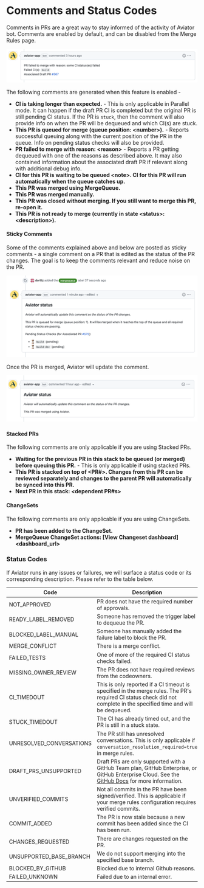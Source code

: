 # Comments and Status Codes

Comments in PRs are a great way to stay informed of the activity of Aviator bot. Comments are enabled by default, and can be disabled from the Merge Rules page.&#x20;

![Aviator bot will post comments with information about failed builds.](<../.gitbook/assets/Screen Shot 2022-05-23 at 5.33.50 PM.png>)

The following comments are generated when this feature is enabled -

* **CI is taking longer than expected.** - This is only applicable in Parallel mode. It can happen if the draft PR CI is completed but the original PR is still pending CI status. If the PR is `stuck`, then the comment will also provide info on when the PR will be dequeued and which CI(s) are stuck.
* **This PR is queued for merge (queue position: \<number>).** - Reports successful queuing along with the current position of the PR in the queue. Info on pending status checks will also be provided.
* **PR failed to merge with reason: \<reason>** - Reports a PR getting dequeued with one of the reasons as described above. It may also contained information about the associated draft PR if relevant along with additional debug info.
* **CI for this PR is waiting to be queued \<note>. CI for this PR will run automatically when the queue catches up.**
* **This PR was merged using MergeQueue.**
* **This PR was merged manually.**
* **This PR was closed without merging. If you still want to merge this PR, re-open it.**
* **This PR is not ready to merge (currently in state \<status>: \<description>).**

#### Sticky Comments

Some of the comments explained above and below are posted as sticky comments - a single comment on a PR that is edited as the status of the PR changes. The goal is to keep the comments relevant and reduce noise on the PR.

![The sticky comment posted when the trigger label is added.](<../.gitbook/assets/Screen Shot 2022-05-23 at 5.37.18 PM.png>)

Once the PR is merged, Aviator will update the comment.

![Updated sticky comment when the PR is merged.](<../.gitbook/assets/Screen Shot 2022-05-23 at 5.32.41 PM.png>)

#### Stacked PRs

The following comments are only applicable if you are using Stacked PRs.

* **Waiting for the previous PR in this stack to be queued (or merged) before queuing this PR.** - This is only applicable if using stacked PRs.
* **This PR is stacked on top of \<PR#>. Changes from this PR can be reviewed separately and changes to the parent PR will automatically be synced into this PR.**
* **Next PR in this stack: \<dependent PR#s>**

#### ChangeSets

The following comments are only applicable if you are using ChangeSets.

* **PR has been added to the ChangeSet.**
* **MergeQueue ChangeSet actions: \[View Changeset dashboard]\<dashboard\_url>**

### Status Codes

If Aviator runs in any issues or failures, we will surface a status code or its corresponding description. Please refer to the table below.

| Code                      | Description                                                                                                                                                                                                                                                                                                           |
| ------------------------- | --------------------------------------------------------------------------------------------------------------------------------------------------------------------------------------------------------------------------------------------------------------------------------------------------------------------- |
| NOT\_APPROVED             | PR does not have the required number of approvals.                                                                                                                                                                                                                                                                    |
| READY\_LABEL\_REMOVED     | Someone has removed the trigger label to dequeue the PR.                                                                                                                                                                                                                                                              |
| BLOCKED\_LABEL\_MANUAL    | Someone has manually added the failure label to block the PR.                                                                                                                                                                                                                                                         |
| MERGE\_CONFLICT           | There is a merge conflict.                                                                                                                                                                                                                                                                                            |
| FAILED\_TESTS             | One of more of the required CI status checks failed.                                                                                                                                                                                                                                                                  |
| MISSING\_OWNER\_REVIEW    | The PR does not have required reviews from the codeowners.                                                                                                                                                                                                                                                            |
| CI\_TIMEDOUT              | This is only reported if a CI timeout is specified in the merge rules. The PR's required CI status check did not complete in the specified time and will be dequeued.                                                                                                                                                 |
| STUCK\_TIMEDOUT           | The CI has already timed out, and the PR is still in a stuck state.                                                                                                                                                                                                                                                   |
| UNRESOLVED\_CONVERSATIONS | The PR still has unresolved conversations. This is only applicable if `conversation_resolution_required=true` in merge rules.                                                                                                                                                                                         |
| DRAFT\_PRS\_UNSUPPORTED   | Draft PRs are only supported with a GitHub Team plan, GitHub Enterprise, or GitHub Enterprise Cloud. See the [GitHub Docs](https://docs.github.com/en/pull-requests/collaborating-with-pull-requests/proposing-changes-to-your-work-with-pull-requests/about-pull-requests#draft-pull-requests) for more information. |
| UNVERIFIED\_COMMITS       | Not all commits in the PR have been signed/verified. This is applicable if your merge rules configuration requires verified commits.                                                                                                                                                                                  |
| COMMIT\_ADDED             | The PR is now stale because a new commit has been added since the CI has been run.                                                                                                                                                                                                                                    |
| CHANGES\_REQUESTED        | There are changes requested on the PR.                                                                                                                                                                                                                                                                                |
| UNSUPPORTED\_BASE\_BRANCH | We do not support merging into the specified base branch.                                                                                                                                                                                                                                                             |
| BLOCKED\_BY\_GITHUB       | Blocked due to internal Github reasons.                                                                                                                                                                                                                                                                               |
| FAILED\_UNKNOWN           | Failed due to an internal error.                                                                                                                                                                                                                                                                                      |
